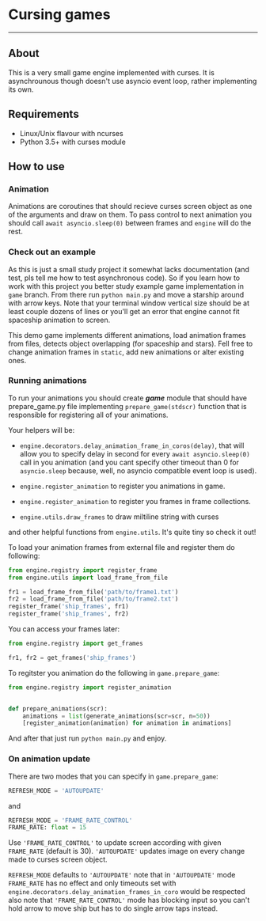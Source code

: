 # Cursing games

---
## About
This is a very small game engine implemented with curses.
It is asynchrounous though doesn't use asyncio event loop,
rather implementing its own.

## Requirements

* Linux/Unix flavour with ncurses
* Python 3.5+ with curses module

## How to use

### Animation

Animations are coroutines that should recieve curses screen object
as one of the arguments and draw on them. To pass control to next animation
you should call `await asyncio.sleep(0)` between frames and `engine` will do the rest.

### Check out an example
As this is just a small study project it somewhat lacks documentation (and test, pls tell me how to test asynchronous code).
So if you learn how to work with this project you better study example game implementation
in `game` branch. From there run `python main.py` and move a starship around with arrow keys.
Note that your terminal window vertical size should be at least couple dozens of lines or you'll get an error
that engine cannot fit spaceship animation to screen.

This demo game implements different animations, load animation frames from files,
detects object overlapping (for spaceship and stars).
Fell free to change animation frames in `static`, add new animations or alter existing ones.

### Running animations
To run your animations you should create ***game*** module that should have prepare_game.py file 
implementing `prepare_game(stdscr)` function that is responsible for
registering all of your animations.

Your helpers will be:
 
 * `engine.decorators.delay_animation_frame_in_coros(delay)`,
that will allow you to specify delay in second for every `await asyncio.sleep(0)`
call in you animation (and you cant specify other timeout than 0 for `asyncio.sleep` because,
well, no asyncio compatible event loop is used).

* `engine.register_animation` to register you animations in game.

* `engine.register_animation` to register you frames in frame collections.

* `engine.utils.draw_frames` to draw miltiline string with curses

and other helpful functions from `engine.utils`. It's quite tiny so check it out!


To load your animation frames from external file and register them do following:
```python
from engine.registry import register_frame
from engine.utils import load_frame_from_file

fr1 = load_frame_from_file('path/to/frame1.txt')
fr2 = load_frame_from_file('path/to/frame2.txt')
register_frame('ship_frames', fr1)
register_frame('ship_frames', fr2)
```
You can access your frames later:
```python
from engine.registry import get_frames

fr1, fr2 = get_frames('ship_frames')
```

To regitster you animation do the following in `game.prepare_game`:
```python
from engine.registry import register_animation


def prepare_animations(scr):
    animations = list(generate_animations(scr=scr, n=50))
    [register_animation(animation) for animation in animations]
```

And after that just run `python main.py` and enjoy.

### On animation update

There are two modes that you can specify in `game.prepare_game`:
```python
REFRESH_MODE = 'AUTOUPDATE'
```
and
```python
REFRESH_MODE = 'FRAME_RATE_CONTROL'
FRAME_RATE: float = 15
```
Use `'FRAME_RATE_CONTROL'` to update screen according with given `FRAME_RATE` (default is 30).
`'AUTOUPDATE'` updates image on every change made to curses screen object.

`REFRESH_MODE` defaults to `'AUTOUPDATE'`
note that in `'AUTOUPDATE'` mode `FRAME_RATE` has no effect and only
 timeouts set with `engine.decorators.delay_animation_frames_in_coro` would be respected
also note that `'FRAME_RATE_CONTROL'` mode has blocking input so you can't
hold arrow to move ship but has to do single arrow taps instead.
